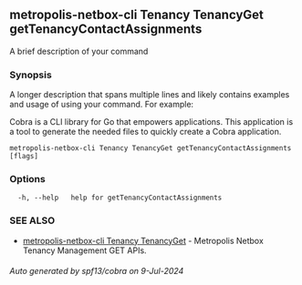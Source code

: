 ## metropolis-netbox-cli Tenancy TenancyGet getTenancyContactAssignments

A brief description of your command

### Synopsis

A longer description that spans multiple lines and likely contains examples
and usage of using your command. For example:

Cobra is a CLI library for Go that empowers applications.
This application is a tool to generate the needed files
to quickly create a Cobra application.

```
metropolis-netbox-cli Tenancy TenancyGet getTenancyContactAssignments [flags]
```

### Options

```
  -h, --help   help for getTenancyContactAssignments
```

### SEE ALSO

* [metropolis-netbox-cli Tenancy TenancyGet]()	 - Metropolis Netbox Tenancy Management GET APIs.

###### Auto generated by spf13/cobra on 9-Jul-2024
